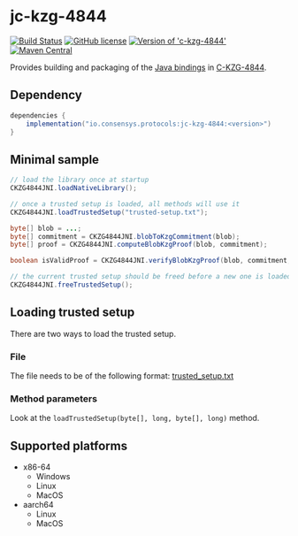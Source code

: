 # jc-kzg-4844

[![Build Status](https://circleci.com/gh/Consensys/jc-kzg-4844.svg?style=svg)](https://circleci.com/gh/Consensys/workflows/jc-kzg-4844)
[![GitHub license](https://img.shields.io/github/license/Consensys/jc-kzg-4844.svg?logo=apache)](https://github.com/Consensys/jc-kzg-4844/blob/master/LICENSE)
[![Version of 'c-kzg-4844'](https://img.shields.io/badge/c--kzg--4844-v2.1.3-blue.svg)](https://github.com/ethereum/c-kzg-4844/releases/tag/v2.1.3)
[![Maven Central](https://img.shields.io/maven-central/v/io.consensys.protocols/jc-kzg-4844)](https://central.sonatype.com/artifact/io.consensys.protocols/jc-kzg-4844)

Provides building and packaging of the [Java bindings](https://github.com/ethereum/c-kzg-4844/tree/main/bindings/java) in [C-KZG-4844](https://github.com/ethereum/c-kzg-4844).

## Dependency

```groovy
dependencies {
    implementation("io.consensys.protocols:jc-kzg-4844:<version>")
}
```

## Minimal sample

```java
// load the library once at startup
CKZG4844JNI.loadNativeLibrary();

// once a trusted setup is loaded, all methods will use it
CKZG4844JNI.loadTrustedSetup("trusted-setup.txt");

byte[] blob = ...;
byte[] commitment = CKZG4844JNI.blobToKzgCommitment(blob);
byte[] proof = CKZG4844JNI.computeBlobKzgProof(blob, commitment);

boolean isValidProof = CKZG4844JNI.verifyBlobKzgProof(blob, commitment, proof);

// the current trusted setup should be freed before a new one is loaded
CKZG4844JNI.freeTrustedSetup();
```

## Loading trusted setup

There are two ways to load the trusted setup.

### File
The file needs to be of the following format: [trusted_setup.txt](https://github.com/ethereum/c-kzg-4844/blob/main/src/trusted_setup.txt)

### Method parameters 
Look at the `loadTrustedSetup(byte[], long, byte[], long)` method.

## Supported platforms

- x86-64
    - Windows
    - Linux
    - MacOS
- aarch64
    - Linux
    - MacOS
